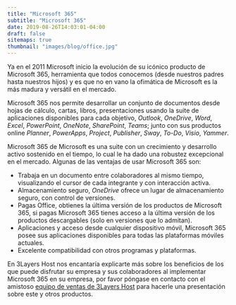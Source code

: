 ```yaml
---
title: "Microsoft 365"
subtitle: "Microsoft 365"
date: 2019-08-26T14:03:01-04:00
draft: false
sitemaps: true
thumbnail: "images/blog/office.jpg"
---
```


Ya en el 2011 Microsoft inicio la evolución de su icónico producto de Microsoft 365, herramienta que todos conocemos (desde nuestros padres hasta nuestros hijos) y es que no en vano la ofimática de Microsoft es la más madura y versátil en el mercado.

Microsoft 365 nos permite desarrollar un conjunto de documentos desde hojas de cálculo, cartas, libros, presentaciones usando la suite de aplicaciones disponibles para cada objetivo, *Outlook*, *OneDrive*, *Word*, *Excel*, *PowerPoint*, *OneNote*, *SharePoint*, *Teams*; junto con sus productos online *Planner*, *PowerApps*, *Project*, *Publisher*, *Sway*, *To-Do*, *Visio*, *Yammer*.

Microsoft 365 de Microsoft es una suite con un crecimiento y desarrollo activo sostenido en el tiempo, lo cual le ha dado una robustez excepcional en el mercado. Algunas de las ventajas de usar Microsoft 365 son:

* Trabaja en un documento entre colaboradores al mismo tiempo, visualizando el cursor de cada integrante y con interacción activa.
* Almacenamiento seguro, *OneDrive* ofrece un lugar de almacenamiento seguro, con control de versiones.
* Pagas Office, obtienes la última versión de los productos de Microsoft 365, si pagas Microsoft 365 tienes acceso a la última versión de los productos descargables (solo en versiones que lo admitan).
* Aplicaciones y acceso desde cualquier dispositivo móvil, Microsoft 365 posee sus aplicaciones disponibles para todas las plataformas móviles actuales.
* Excelente compatibilidad con otros programas y plataformas.

En 3Layers Host nos encantaría explicarte más sobre los beneficios de los que puede disfrutar su empresa y sus colaboradores al implementar Microsoft 365 en su empresa, por favor póngase en contacto con el amistoso [equipo de ventas de 3Layers Host](https://3layers.host/contact/) para hacerle una presentación sobre este y otros productos.